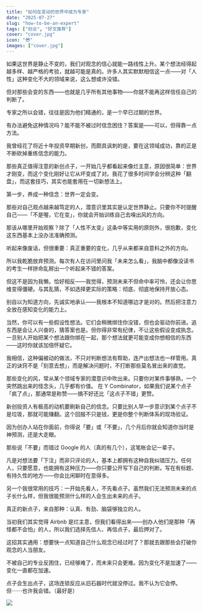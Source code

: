 ```yaml
---
title: "如何在变动的世界中成为专家"
date: "2025-07-27"
slug: "how-to-be-an-expert"
tags: ["创业", "好文推荐"]
cover: "cover.jpg"
icon: "😎"
images: ["cover.jpg"]
---
```

如果这世界是静止不变的，我们对观念的信心就能一路线性上升。某个想法经得起越多样、越严格的考验，就越可能是真的。许多人其实默默相信这一点——对「人性」这种变化不大的领域来说，这么想或许没错。



但对那些会变的东西——也就是几乎所有其他事物——你就不能再这样信任自己的判断了。



专家之所以会错，往往是因为他们精通的，是一个早已过期的世界。



有办法避免这种情况吗？能不能不被过时信念困住？答案是——可以，但得靠一点方法。



我曾经花了将近十年投资早期新创，而颇具讽刺的是，要在这领域成功，靠的正是不断砍掉重练信念的能力。



那些真正值得注意的新创点子，一开始几乎都看起来像烂主意，原因很简单：世界才刚变，而这个变化刚好让它从坏变成了对。我花了很多时间学会分辨这种「翻盘」，而这套技巧，其实也能套用在一切新想法上。



第一步，养成一种信念：世界一定会变。



那些对自己观点越来越笃定的人，潜意识里其实是认定世界静止。只要你不时提醒自己——「不是喔，它在变」，你就会开始训练自己去嗅出风的方向。



那该从哪里开始观察？除了「人性不太变」这条中等实用的原则外，很抱歉，变化这东西基本上没办法准确预测。



听起来像废话，但很重要：真正重要的变化，几乎从来都来自意料之外的方向。



所以我乾脆放弃预测。每次有人在访问里问我「未来怎么看」，我脑中都像没读书的考生一样拼命乱掰出一个听起来不错的答案。



但这不是因为我懒。恰好相反——我觉得，预测未来不但命中率可怜，还会让你思维变得僵硬。与其乱猜，不如选择更实际的策略：彻底、彻底地保持开放心态。



别自以为知道方向，先诚实地承认——我根本不知道哪边才是对的。然后把注意力全放在感知变化的能力上。



当然，你可以有一些假设性想法。它们会稍微绑住你没错，但也会驱动你前进。追东西是会让人兴奋的，猜答案也是。但你得非常有纪律，不让这些假设变成执念。
一旦别人开始把某个想法跟你绑在一起，那个想法就更可能变成你想相信的东西——这时你就该加倍怀疑它。



我相信，这种偏被动的做法，不只对判断想法有帮助，连产出想法也一样管用。真正的诀窍不是「刻意去想」，而是解决问题时，不打断那些莫名冒出来的直觉。



那些变化的风，常从某个领域专家的潜意识中吹出来。只要你对某件事够熟，一个突然跳出来的怪念头，几乎都有价值。
在 Y Combinator，如果我们说某个点子「疯了点」，那通常是称赞——搞不好还比「这点子不错」更赞。



新创投资人有极高的动机要刷新自己的信念。只要比别人早一步意识到某个点子不是垃圾，那就可能赚翻。这个回报不只是钱，更是你整个判断体系的现场验证。



因为创办人站在你面前，你得说「要」或「不要」，几个月后你就会知道你当时是神预测，还是大走眼。



那些说「不要」而错过 Google 的人（真的有几个），这笔帐会记一辈子。



凡是对想法要「下注」而非只评论的人，基本上都拥有这种自我纠错压力。任何人，只要愿意，也能拥有这种压力——你只要公开写下自己的判断。写在有标题、有持久性的地方——你会比闲聊时在意得多。



另一个我很常用的技巧：一开始先看人，不先看点子。虽然我们无法预测未来的点子长什么样，但我很能预测什么样的人会生出未来的点子。



真正的新点子，来自那种：认真、有劲、脑袋够独立的人。



当初我们其实觉得 Airbnb 是烂主意，但我们看得出来——创办人他们是那种「再怪都不会怕」的人，所以我们选择先信人、再信点子，最后押对了。



这招其实通用：想要快一点知道自己什么观念已经过时了？那就去跟那些会打破你观念的人当朋友。



不被自己的专业反困住，已经够难了，而未来只会更难。因为变化不是加速了——变化一直都在加速。



点子会生出点子，这场连锁反应从旧石器时代就没停过。我不认为它会停。
但⋯⋯也许我会错。（最好是）




![](https://prod-files-secure.s3.us-west-2.amazonaws.com/112d0858-5090-4d34-a606-b75eb8d65fd2/46476355-9cf3-4e99-9b7a-3531bc426380/1000202064.png?X-Amz-Algorithm=AWS4-HMAC-SHA256&X-Amz-Content-Sha256=UNSIGNED-PAYLOAD&X-Amz-Credential=ASIAZI2LB466XHMXJLZX%2F20251011%2Fus-west-2%2Fs3%2Faws4_request&X-Amz-Date=20251011T194335Z&X-Amz-Expires=3600&X-Amz-Security-Token=IQoJb3JpZ2luX2VjEHMaCXVzLXdlc3QtMiJGMEQCIBXpgLrhHynF7igbXfqT2HRkyTMLzpDwjLadPyFUcoIFAiALXJSDOIFvkpOtz%2FycIiEPoy77Ot1EynKGuQs3jl2Tgyr%2FAwgbEAAaDDYzNzQyMzE4MzgwNSIMJJGEAGTO0M4QDPxHKtwDVUqj792R1Xo3JgUWm80TEM7Bax4Wkh%2B8HvO2LGDXee6Citt6YxPq8NeC1xaXoCSf6NofAD2L5bhpoXIv728N2TmuQS24hSQuC6DfpAYR%2F4a5bj7vG2ajvmQ%2Biq8%2BCwraU0CcuuuAwRqBDrHY9TJF3TayIYKDDVqO9X7a9NSfEyebNqRvba5RS0Fi4Lj%2FlkmoPoNO5rizfZG8MWx7HmUIRfCNVpj0cvCLFKhT7RlmSF3VSnzmwQX%2F18GFn3V7FezXGovNphIQOoo1fzccPimAPQ%2Fk%2B49n76bZ1gsGoQi3KVHPdh7Xd3P5x%2Bjj3f7N%2FsCW26DRIsaIXEjUooF7rE7vX80b%2F1zV6MDj3Vi0iAaRlBSNbgEA3EYAXB0wP%2BJWFi3FsM1k0pokcoFco%2FPop2rkbUoBx3Ly4IY2ffujjmZ%2BZqyG48n3DGtWdlF3LQ6HH36NhLZx5ZL07Q55dcFioEC7IlhXzkn%2BuxUHk8ehfpToHQhGFQrLtvrJIA8vVQ48iy0FycodYrqbk6Ocsq7eH%2F72NUzVY4cA6qxVnAWjPMBSif63LhQMNx3CUxCqQtJZOSTWL3NCsp9t4z5E7%2FnhHVSaaVuNnqDC2yEKPNX6A5FnXx84%2BW5hSric%2Bf1O3qQwn8OqxwY6pgFKyYAc92jqfAHFFNlQWroPWV2jnfEzXp2UaahNmH5lZpaAM1Jwq5tF7PGnq07d9ltfL%2Bu%2BBocIDLGRtDyTiFTBxgO8uWkRoRbNdw8noXfAuMUfFRv%2FoR8HVE%2B9DiZhHMTRQRbUlFPeZ1ayzBQvtL9BGwL4AeUCmy4esrkVCFhKbHyX3T5ySOoegH0PRphGfZ5WOs6axvDhwFye%2FlvQ%2F7jKlFUOcOrl&X-Amz-Signature=6830b82f5e71f1d3ffb4c6139bc4dd0a7be4706008ee909065636bba62fbdb19&X-Amz-SignedHeaders=host&x-amz-checksum-mode=ENABLED&x-id=GetObject)

